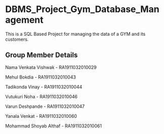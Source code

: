 # DBMS_Project_Gym_Database_Management
This is a SQL Based Project for managing the data of a GYM and its customers.
## Group Member Details
Nama Venkata Vishwak     - RA1911032010029 

Mehul Bokdia             - RA1911032010043 

Tadikonda Vinay          - RA1911032010044 

Vutukuri Noha            - RA1911032010046 

Varun Deshpande          - RA1911032010047 

Yanala Venkat            - RA1911032010060 

Mohammad Shoyab Althaf   - RA1911032010061 
